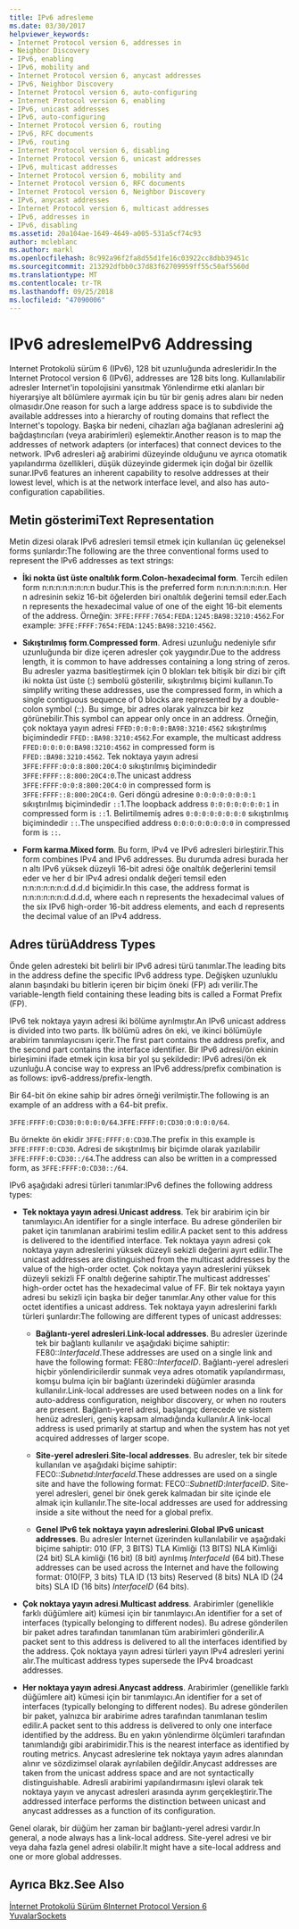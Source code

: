 ```yaml
---
title: IPv6 adresleme
ms.date: 03/30/2017
helpviewer_keywords:
- Internet Protocol version 6, addresses in
- Neighbor Discovery
- IPv6, enabling
- IPv6, mobility and
- Internet Protocol version 6, anycast addresses
- IPv6, Neighbor Discovery
- Internet Protocol version 6, auto-configuring
- Internet Protocol version 6, enabling
- IPv6, unicast addresses
- IPv6, auto-configuring
- Internet Protocol version 6, routing
- IPv6, RFC documents
- IPv6, routing
- Internet Protocol version 6, disabling
- Internet Protocol version 6, unicast addresses
- IPv6, multicast addresses
- Internet Protocol version 6, mobility and
- Internet Protocol version 6, RFC documents
- Internet Protocol version 6, Neighbor Discovery
- IPv6, anycast addresses
- Internet Protocol version 6, multicast addresses
- IPv6, addresses in
- IPv6, disabling
ms.assetid: 20a104ae-1649-4649-a005-531a5cf74c93
author: mcleblanc
ms.author: markl
ms.openlocfilehash: 8c992a96f2fa8d55d1fe16c03922cc8dbb39451c
ms.sourcegitcommit: 213292dfbb0c37d83f62709959ff55c50af5560d
ms.translationtype: MT
ms.contentlocale: tr-TR
ms.lasthandoff: 09/25/2018
ms.locfileid: "47090006"
---
```

# <a name="ipv6-addressing"></a><span data-ttu-id="59345-102">IPv6 adresleme</span><span class="sxs-lookup"><span data-stu-id="59345-102">IPv6 Addressing</span></span>
<span data-ttu-id="59345-103">Internet Protokolü sürüm 6 (IPv6), 128 bit uzunluğunda adresleridir.</span><span class="sxs-lookup"><span data-stu-id="59345-103">In the Internet Protocol version 6 (IPv6), addresses are 128 bits long.</span></span> <span data-ttu-id="59345-104">Kullanılabilir adresler Internet'in topolojisini yansıtmak Yönlendirme etki alanları bir hiyerarşiye alt bölümlere ayırmak için bu tür bir geniş adres alanı bir neden olmasıdır.</span><span class="sxs-lookup"><span data-stu-id="59345-104">One reason for such a large address space is to subdivide the available addresses into a hierarchy of routing domains that reflect the Internet's topology.</span></span> <span data-ttu-id="59345-105">Başka bir nedeni, cihazları ağa bağlanan adreslerini ağ bağdaştırıcıları (veya arabirimleri) eşlemektir.</span><span class="sxs-lookup"><span data-stu-id="59345-105">Another reason is to map the addresses of network adapters (or interfaces) that connect devices to the network.</span></span> <span data-ttu-id="59345-106">IPv6 adresleri ağ arabirimi düzeyinde olduğunu ve ayrıca otomatik yapılandırma özellikleri, düşük düzeyinde gidermek için doğal bir özellik sunar.</span><span class="sxs-lookup"><span data-stu-id="59345-106">IPv6 features an inherent capability to resolve addresses at their lowest level, which is at the network interface level, and also has auto-configuration capabilities.</span></span>  
  
## <a name="text-representation"></a><span data-ttu-id="59345-107">Metin gösterimi</span><span class="sxs-lookup"><span data-stu-id="59345-107">Text Representation</span></span>  
 <span data-ttu-id="59345-108">Metin dizesi olarak IPv6 adresleri temsil etmek için kullanılan üç geleneksel forms şunlardır:</span><span class="sxs-lookup"><span data-stu-id="59345-108">The following are the three conventional forms used to represent the IPv6 addresses as text strings:</span></span>  
  
-   <span data-ttu-id="59345-109">**İki nokta üst üste onaltılık form**.</span><span class="sxs-lookup"><span data-stu-id="59345-109">**Colon-hexadecimal form**.</span></span> <span data-ttu-id="59345-110">Tercih edilen form n:n:n:n:n:n:n:n budur.</span><span class="sxs-lookup"><span data-stu-id="59345-110">This is the preferred form n:n:n:n:n:n:n:n.</span></span> <span data-ttu-id="59345-111">Her n adresinin sekiz 16-bit öğelerden biri onaltılık değerini temsil eder.</span><span class="sxs-lookup"><span data-stu-id="59345-111">Each n represents the hexadecimal value of one of the eight 16-bit elements of the address.</span></span> <span data-ttu-id="59345-112">Örneğin: `3FFE:FFFF:7654:FEDA:1245:BA98:3210:4562`.</span><span class="sxs-lookup"><span data-stu-id="59345-112">For example: `3FFE:FFFF:7654:FEDA:1245:BA98:3210:4562`.</span></span>  
  
-   <span data-ttu-id="59345-113">**Sıkıştırılmış form**.</span><span class="sxs-lookup"><span data-stu-id="59345-113">**Compressed form**.</span></span> <span data-ttu-id="59345-114">Adresi uzunluğu nedeniyle sıfır uzunluğunda bir dize içeren adresler çok yaygındır.</span><span class="sxs-lookup"><span data-stu-id="59345-114">Due to the address length, it is common to have addresses containing a long string of zeros.</span></span> <span data-ttu-id="59345-115">Bu adresler yazma basitleştirmek için 0 blokları tek bitişik bir dizi bir çift iki nokta üst üste (:) sembolü gösterilir, sıkıştırılmış biçimi kullanın.</span><span class="sxs-lookup"><span data-stu-id="59345-115">To simplify writing these addresses, use the compressed form, in which a single contiguous sequence of 0 blocks are represented by a double-colon symbol (::).</span></span> <span data-ttu-id="59345-116">Bu simge, bir adres olarak yalnızca bir kez görünebilir.</span><span class="sxs-lookup"><span data-stu-id="59345-116">This symbol can appear only once in an address.</span></span> <span data-ttu-id="59345-117">Örneğin, çok noktaya yayın adresi `FFED:0:0:0:0:BA98:3210:4562` sıkıştırılmış biçimindedir `FFED::BA98:3210:4562`.</span><span class="sxs-lookup"><span data-stu-id="59345-117">For example, the multicast address `FFED:0:0:0:0:BA98:3210:4562` in compressed form is `FFED::BA98:3210:4562`.</span></span> <span data-ttu-id="59345-118">Tek noktaya yayın adresi `3FFE:FFFF:0:0:8:800:20C4:0` sıkıştırılmış biçimindedir `3FFE:FFFF::8:800:20C4:0`.</span><span class="sxs-lookup"><span data-stu-id="59345-118">The unicast address `3FFE:FFFF:0:0:8:800:20C4:0` in compressed form is `3FFE:FFFF::8:800:20C4:0`.</span></span> <span data-ttu-id="59345-119">Geri döngü adresine `0:0:0:0:0:0:0:1` sıkıştırılmış biçimindedir `::`1.</span><span class="sxs-lookup"><span data-stu-id="59345-119">The loopback address `0:0:0:0:0:0:0:1` in compressed form is `::`1.</span></span> <span data-ttu-id="59345-120">Belirtilmemiş adres `0:0:0:0:0:0:0:0` sıkıştırılmış biçimindedir `::`.</span><span class="sxs-lookup"><span data-stu-id="59345-120">The unspecified address `0:0:0:0:0:0:0:0` in compressed form is `::`.</span></span>  
  
-   <span data-ttu-id="59345-121">**Form karma**.</span><span class="sxs-lookup"><span data-stu-id="59345-121">**Mixed form**.</span></span> <span data-ttu-id="59345-122">Bu form, IPv4 ve IPv6 adresleri birleştirir.</span><span class="sxs-lookup"><span data-stu-id="59345-122">This form combines IPv4 and IPv6 addresses.</span></span> <span data-ttu-id="59345-123">Bu durumda adresi burada her n altı IPv6 yüksek düzeyli 16-bit adresi öğe onaltılık değerlerini temsil eder ve her d bir IPv4 adresi ondalık değeri temsil eden n:n:n:n:n:n:d.d.d.d biçimidir.</span><span class="sxs-lookup"><span data-stu-id="59345-123">In this case, the address format is n:n:n:n:n:n:d.d.d.d, where each n represents the hexadecimal values of the six IPv6 high-order 16-bit address elements, and each d represents the decimal value of an IPv4 address.</span></span>  
  
## <a name="address-types"></a><span data-ttu-id="59345-124">Adres türü</span><span class="sxs-lookup"><span data-stu-id="59345-124">Address Types</span></span>  
 <span data-ttu-id="59345-125">Önde gelen adresteki bit belirli bir IPv6 adresi türü tanımlar.</span><span class="sxs-lookup"><span data-stu-id="59345-125">The leading bits in the address define the specific IPv6 address type.</span></span> <span data-ttu-id="59345-126">Değişken uzunluklu alanın başındaki bu bitlerin içeren bir biçim öneki (FP) adı verilir.</span><span class="sxs-lookup"><span data-stu-id="59345-126">The variable-length field containing these leading bits is called a Format Prefix (FP).</span></span>  
  
 <span data-ttu-id="59345-127">IPv6 tek noktaya yayın adresi iki bölüme ayrılmıştır.</span><span class="sxs-lookup"><span data-stu-id="59345-127">An IPv6 unicast address is divided into two parts.</span></span> <span data-ttu-id="59345-128">İlk bölümü adres ön eki, ve ikinci bölümüyle arabirim tanımlayıcısını içerir.</span><span class="sxs-lookup"><span data-stu-id="59345-128">The first part contains the address prefix, and the second part contains the interface identifier.</span></span> <span data-ttu-id="59345-129">Bir IPv6 adresi/ön ekinin birleşimini ifade etmek için kısa bir yol şu şekildedir: IPv6 adresi/ön ek uzunluğu.</span><span class="sxs-lookup"><span data-stu-id="59345-129">A concise way to express an IPv6 address/prefix combination is as follows: ipv6-address/prefix-length.</span></span>  
  
 <span data-ttu-id="59345-130">Bir 64-bit ön ekine sahip bir adres örneği verilmiştir.</span><span class="sxs-lookup"><span data-stu-id="59345-130">The following is an example of an address with a 64-bit prefix.</span></span>  
  
 <span data-ttu-id="59345-131">`3FFE:FFFF:0:CD30:0:0:0:0/64`.</span><span class="sxs-lookup"><span data-stu-id="59345-131">`3FFE:FFFF:0:CD30:0:0:0:0/64`.</span></span>  
  
 <span data-ttu-id="59345-132">Bu örnekte ön ekidir `3FFE:FFFF:0:CD30`.</span><span class="sxs-lookup"><span data-stu-id="59345-132">The prefix in this example is `3FFE:FFFF:0:CD30`.</span></span> <span data-ttu-id="59345-133">Adresi de sıkıştırılmış bir biçimde olarak yazılabilir `3FFE:FFFF:0:CD30::/64`.</span><span class="sxs-lookup"><span data-stu-id="59345-133">The address can also be written in a compressed form, as `3FFE:FFFF:0:CD30::/64`.</span></span>  
  
 <span data-ttu-id="59345-134">IPv6 aşağıdaki adresi türleri tanımlar:</span><span class="sxs-lookup"><span data-stu-id="59345-134">IPv6 defines the following address types:</span></span>  
  
-   <span data-ttu-id="59345-135">**Tek noktaya yayın adresi**.</span><span class="sxs-lookup"><span data-stu-id="59345-135">**Unicast address**.</span></span> <span data-ttu-id="59345-136">Tek bir arabirim için bir tanımlayıcı.</span><span class="sxs-lookup"><span data-stu-id="59345-136">An identifier for a single interface.</span></span> <span data-ttu-id="59345-137">Bu adrese gönderilen bir paket için tanımlanan arabirimi teslim edilir.</span><span class="sxs-lookup"><span data-stu-id="59345-137">A packet sent to this address is delivered to the identified interface.</span></span> <span data-ttu-id="59345-138">Tek noktaya yayın adresi çok noktaya yayın adreslerini yüksek düzeyli sekizli değerini ayırt edilir.</span><span class="sxs-lookup"><span data-stu-id="59345-138">The unicast addresses are distinguished from the multicast addresses by the value of the high-order octet.</span></span> <span data-ttu-id="59345-139">Çok noktaya yayın adreslerini yüksek düzeyli sekizli FF onaltılı değerine sahiptir.</span><span class="sxs-lookup"><span data-stu-id="59345-139">The multicast addresses' high-order octet has the hexadecimal value of FF.</span></span> <span data-ttu-id="59345-140">Bir tek noktaya yayın adresi bu sekizli için başka bir değer tanımlar.</span><span class="sxs-lookup"><span data-stu-id="59345-140">Any other value for this octet identifies a unicast address.</span></span> <span data-ttu-id="59345-141">Tek noktaya yayın adreslerini farklı türleri şunlardır:</span><span class="sxs-lookup"><span data-stu-id="59345-141">The following are different types of unicast addresses:</span></span>  
  
    -   <span data-ttu-id="59345-142">**Bağlantı-yerel adresleri**.</span><span class="sxs-lookup"><span data-stu-id="59345-142">**Link-local addresses**.</span></span> <span data-ttu-id="59345-143">Bu adresler üzerinde tek bir bağlantı kullanılır ve aşağıdaki biçime sahiptir: FE80::*InterfaceId*.</span><span class="sxs-lookup"><span data-stu-id="59345-143">These addresses are used on a single link and have the following format: FE80::*InterfaceID*.</span></span> <span data-ttu-id="59345-144">Bağlantı-yerel adresleri hiçbir yönlendiricilerdir sunmak veya adres otomatik yapılandırması, komşu bulma için bir bağlantı üzerindeki düğümler arasında kullanılır.</span><span class="sxs-lookup"><span data-stu-id="59345-144">Link-local addresses are used between nodes on a link for auto-address configuration, neighbor discovery, or when no routers are present.</span></span> <span data-ttu-id="59345-145">Bağlantı-yerel adresi, başlangıç derecede ve sistem henüz adresleri, geniş kapsam almadığında kullanılır.</span><span class="sxs-lookup"><span data-stu-id="59345-145">A link-local address is used primarily at startup and when the system has not yet acquired addresses of larger scope.</span></span>  
  
    -   <span data-ttu-id="59345-146">**Site-yerel adresleri**.</span><span class="sxs-lookup"><span data-stu-id="59345-146">**Site-local addresses**.</span></span> <span data-ttu-id="59345-147">Bu adresler, tek bir sitede kullanılan ve aşağıdaki biçime sahiptir: FEC0::*Subnetıd*:*InterfaceId*.</span><span class="sxs-lookup"><span data-stu-id="59345-147">These addresses are used on a single site and have the following format: FEC0::*SubnetID*:*InterfaceID*.</span></span> <span data-ttu-id="59345-148">Site-yerel adresleri, genel bir önek gerek kalmadan bir site içinde ele almak için kullanılır.</span><span class="sxs-lookup"><span data-stu-id="59345-148">The site-local addresses are used for addressing inside a site without the need for a global prefix.</span></span>  
  
    -   <span data-ttu-id="59345-149">**Genel IPv6 tek noktaya yayın adreslerini**.</span><span class="sxs-lookup"><span data-stu-id="59345-149">**Global IPv6 unicast addresses**.</span></span> <span data-ttu-id="59345-150">Bu adresler Internet üzerinden kullanılabilir ve aşağıdaki biçime sahiptir: 010 (FP, 3 BITS) TLA Kimliği (13 BITS) NLA Kimliği (24 bit) SLA kimliği (16 bit) (8 bit) ayrılmış *InterfaceId* (64 bit).</span><span class="sxs-lookup"><span data-stu-id="59345-150">These addresses can be used across the Internet and have the following format: 010(FP, 3 bits) TLA ID (13 bits) Reserved (8 bits) NLA ID (24 bits) SLA ID (16 bits) *InterfaceID* (64 bits).</span></span>  
  
-   <span data-ttu-id="59345-151">**Çok noktaya yayın adresi**.</span><span class="sxs-lookup"><span data-stu-id="59345-151">**Multicast address**.</span></span> <span data-ttu-id="59345-152">Arabirimler (genellikle farklı düğümlere ait) kümesi için bir tanımlayıcı.</span><span class="sxs-lookup"><span data-stu-id="59345-152">An identifier for a set of interfaces (typically belonging to different nodes).</span></span> <span data-ttu-id="59345-153">Bu adrese gönderilen bir paket adres tarafından tanımlanan tüm arabirimleri gönderilir.</span><span class="sxs-lookup"><span data-stu-id="59345-153">A packet sent to this address is delivered to all the interfaces identified by the address.</span></span> <span data-ttu-id="59345-154">Çok noktaya yayın adresi türleri yayın IPv4 adresleri yerini alır.</span><span class="sxs-lookup"><span data-stu-id="59345-154">The multicast address types supersede the IPv4 broadcast addresses.</span></span>  
  
-   <span data-ttu-id="59345-155">**Her noktaya yayın adresi**.</span><span class="sxs-lookup"><span data-stu-id="59345-155">**Anycast address**.</span></span> <span data-ttu-id="59345-156">Arabirimler (genellikle farklı düğümlere ait) kümesi için bir tanımlayıcı.</span><span class="sxs-lookup"><span data-stu-id="59345-156">An identifier for a set of interfaces (typically belonging to different nodes).</span></span> <span data-ttu-id="59345-157">Bu adrese gönderilen bir paket, yalnızca bir arabirime adres tarafından tanımlanan teslim edilir.</span><span class="sxs-lookup"><span data-stu-id="59345-157">A packet sent to this address is delivered to only one interface identified by the address.</span></span> <span data-ttu-id="59345-158">Bu en yakın yönlendirme ölçümleri tarafından tanımlandığı gibi arabirimidir.</span><span class="sxs-lookup"><span data-stu-id="59345-158">This is the nearest interface as identified by routing metrics.</span></span> <span data-ttu-id="59345-159">Anycast adreslerine tek noktaya yayın adres alanından alınır ve sözdizimsel olarak ayrılabilen değildir.</span><span class="sxs-lookup"><span data-stu-id="59345-159">Anycast addresses are taken from the unicast address space and are not syntactically distinguishable.</span></span> <span data-ttu-id="59345-160">Adresli arabirimi yapılandırmasını işlevi olarak tek noktaya yayın ve anycast adresleri arasında ayrım gerçekleştirir.</span><span class="sxs-lookup"><span data-stu-id="59345-160">The addressed interface performs the distinction between unicast and anycast addresses as a function of its configuration.</span></span>  
  
 <span data-ttu-id="59345-161">Genel olarak, bir düğüm her zaman bir bağlantı-yerel adresi vardır.</span><span class="sxs-lookup"><span data-stu-id="59345-161">In general, a node always has a link-local address.</span></span> <span data-ttu-id="59345-162">Site-yerel adresi ve bir veya daha fazla genel adresi olabilir.</span><span class="sxs-lookup"><span data-stu-id="59345-162">It might have a site-local address and one or more global addresses.</span></span>  
  
## <a name="see-also"></a><span data-ttu-id="59345-163">Ayrıca Bkz.</span><span class="sxs-lookup"><span data-stu-id="59345-163">See Also</span></span>  
 [<span data-ttu-id="59345-164">İnternet Protokolü Sürüm 6</span><span class="sxs-lookup"><span data-stu-id="59345-164">Internet Protocol Version 6</span></span>](../../../docs/framework/network-programming/internet-protocol-version-6.md)  
 [<span data-ttu-id="59345-165">Yuvalar</span><span class="sxs-lookup"><span data-stu-id="59345-165">Sockets</span></span>](../../../docs/framework/network-programming/sockets.md)
